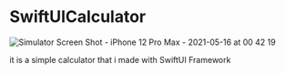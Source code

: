 # SwiftUICalculator
![Simulator Screen Shot - iPhone 12 Pro Max - 2021-05-16 at 00 42 19](https://user-images.githubusercontent.com/79055304/118378932-abd30580-b5df-11eb-9cb2-a79e88eb5ee6.png)

it is a simple calculator that i made with SwiftUI Framework
